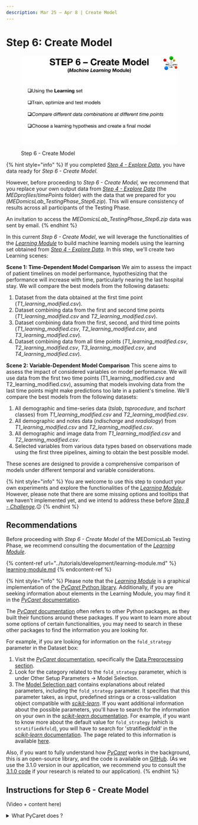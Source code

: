 ```yaml
---
description: Mar 25 – Apr 8 | Create Model
---
```


# Step 6: Create Model

<figure><img src="../.gitbook/assets/MicrosoftTeams-image (5).png" alt=""><figcaption><p>Step 6 - Create Model</p></figcaption></figure>

{% hint style="info" %}
If you completed [_Step 4 - Explore Data_](step-4.md), you have data ready for _Step 6 - Create Model_.&#x20;

However, before proceeding to _Step 6 - Create Model,_ we recommend that you replace your own output data from [_Step 4 - Explore Data_](step-4.md) (the _MEDprofiles_/_timePoints_ folder) with the data that we prepared for you (_MEDomicsLab\_TestingPhase\_Step6.zip_). This will ensure consistency of results across all participants of the Testing Phase.&#x20;

An invitation to access the _MEDomicsLab\_TestingPhase\_Step6.zip_ data was sent by email.&#x20;
{% endhint %}

In this current _Step 6 - Create Model_, we will leverage the functionalities of the [_Learning Module_](../tutorials/development/learning-module.md) to build machine learning models using the learning set obtained from [_Step 4 - Explore Data_](step-4.md). In this step, we'll create two Learning scenes:

**Scene 1: Time-Dependent Model Comparison** We aim to assess the impact of patient timelines on model performance, hypothesizing that the performance will increase with time, particularly nearing the last hospital stay. We will compare the best models from the following datasets:

1. Dataset from the data obtained at the first time point (_T1\_learning\_modified.csv_).
2. Dataset combining data from the first and second time points (_T1\_learning\_modified.csv_ and _T2\_learning\_modified.csv_).
3. Dataset combining data from the first, second, and third time points (_T1\_learning\_modified.csv_, _T2\_learning\_modified.csv_, and _T3\_learning\_modified.csv_).
4. Dataset combining data from all time points (_T1\_learning\_modified.csv_, _T2\_learning\_modified.csv_, _T3\_learning\_modified.csv_, and _T4\_learning\_modified.csv_).

**Scene 2: Variable-Dependent Model Comparison** This scene aims to assess the impact of considered variables on model performance. We will use data from the first two time points (T1\_learning\_modified.csv and T2\_learning\_modified.csv), assuming that models involving data from the last time points might make predictions too late in a patient's timeline. We'll compare the best models from the following datasets:

1. All demographic and time-series data (_tslab_, _tsprocedure_, and _tschart_ classes) from _T1\_learning\_modified.csv_ and _T2\_learning\_modified.csv_.
2. All demographic and notes data (_ndischarge_ and _nradiology_) from _T1\_learning\_modified.csv_ and _T2\_learning\_modified.csv_.
3. All demographic and image data from _T1\_learning\_modified.csv_ and _T2\_learning\_modified.csv_.
4. Selected variables from various data types based on observations made using the first three pipelines, aiming to obtain the best possible model.

These scenes are designed to provide a comprehensive comparison of models under different temporal and variable considerations.

{% hint style="info" %}
You are welcome to use this step to conduct your own experiments and explore the functionalities of the [_Learning Module_](../tutorials/development/learning-module.md). However, please note that there are some missing options and tooltips that we haven't implemented yet, and we intend to address these before [_Step 8 - Challenge_](step-8.md).:wink:
{% endhint %}

## Recommendations

Before proceeding with _Step 6 - Create Model_ of the MEDomicsLab Testing Phase, we recommend consulting the documentation of the [_Learning Module_](../tutorials/development/learning-module.md).

{% content-ref url="../tutorials/development/learning-module.md" %}
[learning-module.md](../tutorials/development/learning-module.md)
{% endcontent-ref %}

{% hint style="info" %}
Please note that the [_Learning Module_](../tutorials/development/learning-module.md) is a graphical implementation of the [_PyCaret_ Python library](https://pycaret.gitbook.io/docs/). Additionally, if you are seeking information about elements in the Learning Module, you may find it in the [_PyCaret_ documentation](https://pycaret.gitbook.io/docs/).

The [_PyCaret_ documentation](https://pycaret.gitbook.io/docs/) often refers to other Python packages, as they built their functions around these packages. If you want to learn more about some options of certain functionalities, you may need to search in these other packages to find the information you are looking for.

For example, if you are looking for information on the `fold_strategy` parameter in the Dataset box:

1. Visit the [_PyCaret_ documentation](https://pycaret.gitbook.io/docs/), specifically the [Data Preprocessing section](https://pycaret.gitbook.io/docs/get-started/preprocessing).
2. Look for the category related to the `fold_strategy` parameter, which is under Other Setup Parameters -> Model Selection.
3. The [Model Selection part](https://pycaret.gitbook.io/docs/get-started/preprocessing/other-setup-parameters#model-selection) contains explanations about related parameters, including the `fold_strategy` parameter. It specifies that this parameter takes, as input, predefined strings or a cross-validation object compatible with [_scikit-learn_](https://scikit-learn.org/stable/). If you want additional information about the possible parameters, you'll have to search for the information on your own in the [_scikit-learn_ documentation](https://scikit-learn.org/stable/). For example, if you want to know more about the default value for `fold_strategy` (which is `stratifiedkfold`), you will have to search for 'stratifiedkfold' in the [_scikit-learn_ documentation](https://scikit-learn.org/stable/). The page related to this information is available [here](https://scikit-learn.org/stable/modules/generated/sklearn.model\_selection.StratifiedKFold.html).

Also, if you want to fully understand how [_PyCaret_](https://pycaret.gitbook.io/docs/) works in the background, this is an open-source library, and the code is available on [GitHub](https://github.com/pycaret/pycaret). (As we use the 3.1.0 version in our application, we recommend you to consult the [3.1.0 code](https://github.com/pycaret/pycaret/tree/3.1.0) if your research is related to our application).
{% endhint %}

## Instructions for Step 6 - Create Model

(Video + content here)

<details>

<summary>What PyCaret does ?</summary>

PyCaret primarily implements functions from the [_scikit-learn_ library](https://scikit-learn.org/stable/).

## 1. Initialization

At the beginning of a Machine Learning pipeline, you initialize your data using [_PyCaret_'s setup function](https://pycaret.readthedocs.io/en/stable/api/classification.html#pycaret.classification.setup), corresponding to the Dataset and Clean nodes in our [_Learning Module_](../tutorials/development/learning-module.md). The setup function requires a dataset and the name of the target column. _PyCaret_ then initializes elements for the pipeline.

### 1.1. Test Data

_PyCaret_ divides your dataset into two parts: the training set and the test set (controlled by the test\_data parameter in the [_PyCaret_ setup function](https://pycaret.readthedocs.io/en/stable/api/classification.html#pycaret.classification.setup)). The training data is employed to train and optimize your machine learning model, while the test data is reserved for evaluating the created model. The split is conducted using the [_scikit-learn_ train\_test\_split function](https://scikit-learn.org/stable/modules/generated/sklearn.model\_selection.train\_test\_split.html) (useful explanations about this function can be found [here](https://github.com/mGalarnyk/Python\_Tutorials/blob/master/Sklearn/Train\_Test\_Split/TrainTestSplitScikitLearn.ipynb)).

<img src="../.gitbook/assets/image (1).png" alt="" data-size="original">&#x20;

The random sampling step is executed with the aid of a random seed, and each split is linked to a specific seed. By default, _PyCaret_ randomly assigns a seed at the start of each pipeline execution. To ensure the replication of the same experiment with a consistent split, you can set this parameter in _PyCaret_ (using the _session\_id_ parameter in the Dataset node), as demonstrated in our experiments in the instructional video. This ensures that your test and train data will remain consistent across all executions.

![](<../.gitbook/assets/image (3).png>)&#x20;

Here, you also have the option to define the test data yourself and provide it to _PyCaret_. However, this capability is not currently available in our application when using the MEDomicsLab Standard format.

### 1.2. Folds

Then _PyCaret_ will define folds on the train data to use for the Cross-Validation part (which will be executed using the Train or Compare Models box). The definition of the folds will also be done using a random seed, which you can define through the session\_id parameter of _PyCaret_. By default, _PyCaret_ uses the [_StratifiedKFold_ method from _sickit-learn_](https://scikit-learn.org/stable/modules/generated/sklearn.model\_selection.StratifiedKFold.html) to define the folds. The stratified method ensures that each class from the target is represented equally across each fold.

![](../.gitbook/assets/stratified\_cv.png)

## 2. Training

There are two functions related to training in _PyCaret_: [_compare\_models_](https://pycaret.readthedocs.io/en/stable/api/classification.html#pycaret.classification.compare\_models) (corresponding to our Compare Models box) and [_create\_model_](https://pycaret.readthedocs.io/en/stable/api/classification.html#pycaret.classification.create\_model) (corresponding to our Train node).

### 2.1. Compare Models

The [_compare\_models_ ](https://pycaret.readthedocs.io/en/stable/api/classification.html#pycaret.classification.compare\_models)function is used to train all the available models from _PyCaret_ on the initialized data from the setup function of _PyCaret_ (our Dataset and Clean nodes). The resulting table displayed shows you the mean of the Cross-Validation results of all the folds for each model. For example, if we have five folds, for each model, we train the model five times, using a different fold as test data at each iteration. Then, we apply the trained model to the test fold and keep the resulting metrics to calculate the mean with the test results of the four other iterations (blue data from the split in the image shown below).

![](../.gitbook/assets/1\_tMCxa5m6-QNulrQs28vBMw.png)

The output of the [_compare\_model_ ](https://pycaret.readthedocs.io/en/stable/api/classification.html#pycaret.classification.compare\_models)function is the best model found using a specified metric (Accuracy by default, AUC as we specified in our instruction video). If we set the _n\_select_ parameter (as shown in our instruction video), we return the specified number of models from the top of the list.

### 2.2. Create Model

The [_create\_model_ ](https://pycaret.readthedocs.io/en/stable/api/classification.html#pycaret.classification.create\_model)function takes initialized data as an entry and a model (that you can define through our Model node). It works exactly the same way as the _compare\_models_ function, except that we only test one model, and the results table shows the Cross-Validation results of each fold.

## 3. Analyzing

The analyses made using our Analyze node are showing the metrics resulting from our trained models on the test data defined at the initialization of the experiment. It corresponds to the final evaluation on the figure in the 2.1 section.

## 4. Finalize

The _finalize_ function in _PyCaret_ (represented by the Finalize node in our app) trains the model one last time on the entire dataset, which includes both the training data and the test data, without changing its parameters.

</details>
